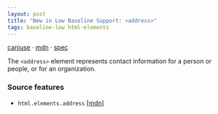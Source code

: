 ```yaml
---
layout: post
title: "New in Low Baseline Support: <address>"
tags: baseline-low html-elements
---
```


[caniuse](https://caniuse.com/?search=address) · [mdn](https://developer.mozilla.org/en-US/search?q=<address>) · [spec](https://html.spec.whatwg.org/multipage/sections.html#the-address-element)

The `<address>` element represents contact information for a person or people, or for an organization.

### Source features

- ``html.elements.address`` [[mdn]](https://developer.mozilla.org/en-US/search?q=html.elements.address)
